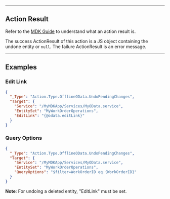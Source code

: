 
----
## Action Result
Refer to the [MDK Guide](https://help.sap.com/doc/f53c64b93e5140918d676b927a3cd65b/Cloud/en-US/docs-en/guides/getting-started/mdk/development/action-binding-and-result.html#action-results) to understand what an action result is.

The success ActionResult of this action is a JS object containing the undone entity or `null`. The failure ActionResult is an error message.

----
## Examples

### Edit Link

```json
{ 
  "_Type": "Action.Type.OfflineOData.UndoPendingChanges",
  "Target": {
    "Service": "/MyMDKApp/Services/MyOData.service",
    "EntitySet": "MyWorkOrderOperations",
    "EditLink": "{@odata.editLink}"
  }
}
```

### Query Options

```json
{
  "_Type": "Action.Type.OfflineOData.UndoPendingChanges",
  "Target": {
    "Service": "/MyMDKApp/Services/MyOData.service",
    "EntitySet": "MyWorkOrderOperations",
    "QueryOptions": "$filter=WorkOrderID eq {WorkOrderID}"
  }
}
```

**Note**: For undoing a deleted entity, "EditLink" must be set.

